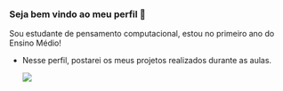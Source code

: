 ### Seja bem vindo ao meu perfil 💙


Sou estudante de pensamento computacional, estou no primeiro ano do Ensino Médio!
* Nesse perfil, postarei os meus projetos realizados durante as aulas.


  ![](https://media.tenor.com/F07dct0DMg4AAAAM/the-chosen-os-escolhidos.gif)
